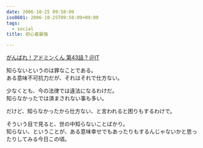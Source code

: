 ```yaml
---
date: 2006-10-25 09:58:09
iso8601: 2006-10-25T09:58:09+09:00
tags:
  - social
title: 初心者最強

---
```


<div class="entry-body">
  <p><a title="がんばれ！アドミンくん 第43話 ? ＠IT" href="http://www.atmarkit.co.jp/fwin2k/itpropower/admin-kun/043/adminkun043.html">がんばれ！アドミンくん 第43話 ? ＠IT</a></p>

  <p>知らないというのは罪なことである。<br />
    ある意味不可抗力だが、それはそれで仕方ない。</p>

  <p>少なくとも、今の法律では違法になるわけだ。<br />
    知らなかったでは済まされない事も多い。</p>

  <p>だけど、知らなかったから仕方ない、と言われると困りもするわけで。</p>

  <p>そういう目で見ると、世の中知らないことばかり。<br />
    知らない、ということが、ある意味幸せでもあったりもするんじゃないかと思ったりしてみる今日この頃。</p>
</div>

